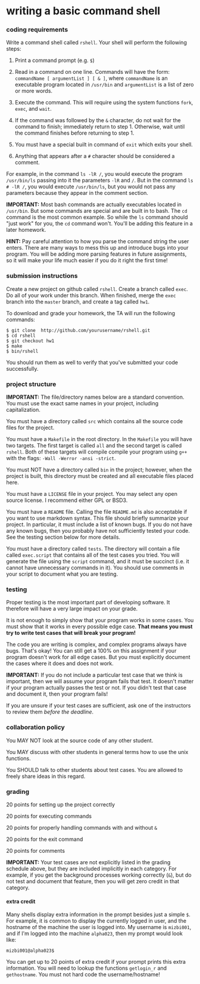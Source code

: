 # writing a basic command shell

### coding requirements

Write a command shell called `rshell`.  Your shell will perform the following steps:

1. Print a command prompt (e.g. `$`)

2. Read in a command on one line.  Commands will have the form: `commandName [ argumentList ] [ & ]`, where `commandName` is an executable program located in `/usr/bin` and `argumentList` is a list of zero or more words.

3. Execute the command.  This will require using the system functions `fork`, `exec`, and `wait`.

4. If the command was followed by the `&` character, do not wait for the command to finish; immediately return to step 1.  Otherwise, wait until the command finishes before returning to step 1.

5. You must have a special built in command of `exit` which exits your shell.

6. Anything that appears after a `#` character should be considered a comment.

For example, in the command `ls -lR /`, you would execute the program `/usr/bin/ls` passing into it the parameters `-lR` and `/`.  But in the command `ls # -lR /`, you would execute `/usr/bin/ls`, but you would not pass any parameters because they appear in the comment section.

**IMPORTANT:** Most bash commands are actually executables located in `/usr/bin`.  But some commands are special and are built in to bash.  The `cd` command is the most common example.  So while the `ls` command should "just work" for you, the `cd` command won't.  You'll be adding this feature in a later homework.

**HINT:** Pay careful attention to how you parse the command string the user enters.  There are many ways to mess this up and introduce bugs into your program.  You will be adding more parsing features in future assignments, so it will make your life much easier if you do it right the first time!

### submission instructions

Create a new project on github called `rshell`.  Create a branch called `exec`.  Do all of your work under this branch.  When finished, merge the `exec` branch into the `master` branch, and create a tag called `hw1`.

To download and grade your homework, the TA will run the following commands:

```
$ git clone  http://github.com/yourusername/rshell.git
$ cd rshell
$ git checkout hw1
$ make
$ bin/rshell
```

You should run them as well to verify that you've submitted your code successfully.

### project structure

**IMPORTANT:** The file/directory names below are a standard convention.  You must use the exact same names in your project, including capitalization.

You must have a directory called `src` which contains all the source code files for the project.

You must have a `Makefile` in the root directory.  In the `Makefile` you will have two targets.  The first target is called `all` and the second target is called `rshell`.  Both of these targets will compile compile your program using `g++` with the flags: `-Wall -Werror -ansi -strict`.

You must NOT have a directory called `bin` in the project; however, when the project is built, this directory must be created and all executable files placed here.

You must have a `LICENSE` file in your project.  You may select any open source license.  I recommend either GPL or BSD3.

You must have a `README` file.  Calling the file `README.md` is also acceptable if you want to use markdown syntax.  This file should briefly summarize your project.  In particular, it must include a list of known bugs.  If you do not have any known bugs, then you probably have not sufficiently tested your code.  See the testing section below for more details.

You must have a directory called `tests`.  The directory will contain a file called `exec.script` that contains all of the test cases you tried.  You will generate the file using the `script` command, and it must be succinct (i.e. it cannot have unnecessary commands in it).  You should use comments in your script to document what you are testing.

### testing

Proper testing is the most important part of developing software.  It therefore will have a very large impact on your grade. 

It is not enough to simply show that your program works in some cases.  You must show that it works in every possible edge case.  **That means you must try to write test cases that will break your program!**  

The code you are writing is complex, and complex programs always have bugs.  That's okay!  You can still get a 100% on this assignment if your program doesn't work for all edge cases.  But you must explicitly document the cases where it does and does not work. 

**IMPORTANT:** If you do not include a particular test case that we think is important, then we will assume your program fails that test.  It doesn't matter if your program actually passes the test or not.  If you didn't test that case and document it, then your program fails!

If you are unsure if your test cases are sufficient, ask one of the instructors to review them *before the deadline*.

### collaboration policy

You MAY NOT look at the source code of any other student.

You MAY discuss with other students in general terms how to use the unix functions.

You SHOULD talk to other students about test cases.  You are allowed to freely share ideas in this regard.

### grading

20 points for setting up the project correctly

20 points for executing commands

20 points for properly handling commands with and without `&`

20 points for the exit command

20 points for comments

**IMPORTANT:** Your test cases are not explicitly listed in the grading schedule above, but they are included implicitly in each category.  For example, if you get the background processes working correctly (`&`), but do not test and document that feature, then you will get zero credit in that category.

#### extra credit

Many shells display extra information in the prompt besides just a simple `$`.  For example, it is common to display the currently logged in user, and the hostname of the machine the user is logged into.  My username is `mizbi001`, and if I'm logged into the machine `alpha023`, then my prompt would look like:

```
mizbi001@alpha023$
```

You can get up to 20 points of extra credit if your prompt prints this extra information.  You will need to lookup the functions `getlogin_r` and `gethostname`.  You must not hard code the username/hostname!
